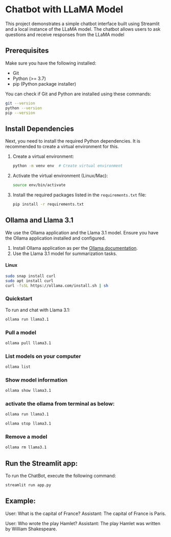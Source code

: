 # Chatbot with LLaMA Model
This project demonstrates a simple chatbot interface built using Streamlit and a local instance of the LLaMA model. The chatbot allows users to ask questions and receive responses from the LLaMA model

## Prerequisites

Make sure you have the following installed:
- Git
- Python (>= 3.7)
- pip (Python package installer)

You can check if Git and Python are installed using these commands:

```bash
git --version
python --version
pip --version
```

## Install Dependencies

Next, you need to install the required Python dependencies. It is recommended to create a virtual environment for this.

1. Create a virtual environment:

    ```bash
    python -m venv env  # Create virtual environment
    ```

2. Activate the virtual environment (Linux/Mac):

    ```bash
    source env/bin/activate
    ```

3. Install the required packages listed in the `requirements.txt` file:

    ```bash
    pip install -r requirements.txt
    ```

## Ollama and Llama 3.1
We use the Ollama application and the Llama 3.1 model. Ensure you have the Ollama application installed and configured.

1. Install Ollama application as per the [Ollama documentation](https://ollama.com/docs).
2. Use the Llama 3.1 model for summarization tasks.

#### Linux
```bash
sudo snap install curl
sudo apt install curl
curl -fsSL https://ollama.com/install.sh | sh
```

### Quickstart
To run and chat with Llama 3.1:
```bash
ollama run llama3.1
```

### Pull a model
```bash
ollama pull llama3.1
```

### List models on your computer
```bash
ollama list
```

### Show model information
```bash
ollama show llama3.1
```
### activate the ollama from terminal as below:
```bash
ollama run llama3.1
```
```bash
ollama stop llama3.1
```
### Remove a model
```bash
ollama rm llama3.1
```

## Run the Streamlit app:
To run the ChatBot, execute the following command:
```bash
streamlit run app.py
```
## Example:
User: What is the capital of France?
Assistant: The capital of France is Paris.

User: Who wrote the play Hamlet?
Assistant: The play Hamlet was written by William Shakespeare.



